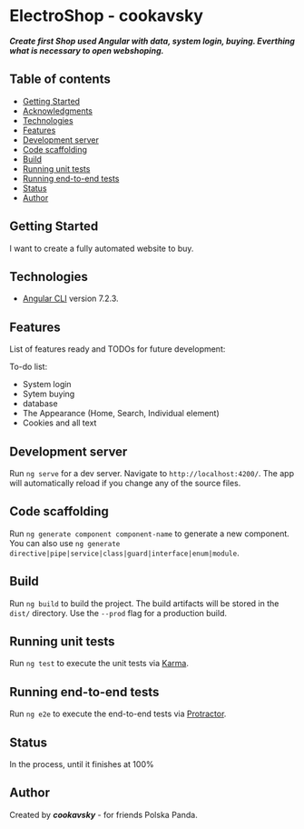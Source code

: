 # ElectroShop - cookavsky
**_Create first Shop used Angular with data, system login, buying. Everthing what is necessary to open webshoping._**

## Table of contents
* [Getting Started](#getting-started)
* [Acknowledgments](#acknowledgments)
* [Technologies](#technologies)
* [Features](#features)
* [Development server](#development-server)
* [Code scaffolding](#code-scaffolding)
* [Build](#build)
* [Running unit tests](#running-unit-tests)
* [Running end-to-end tests](#running-end-to-end-tests)
* [Status](#status)
* [Author](#author)

## Getting Started
I want to create a fully automated website to buy.

## Technologies
* [Angular CLI](https://github.com/angular/angular-cli) version 7.2.3.

## Features
List of features ready and TODOs for future development:

To-do list:
* System login
* Sytem buying
* database
* The Appearance (Home, Search, Individual element)
* Cookies and all text

## Development server

Run `ng serve` for a dev server. Navigate to `http://localhost:4200/`. The app will automatically reload if you change any of the source files.

## Code scaffolding

Run `ng generate component component-name` to generate a new component. You can also use `ng generate directive|pipe|service|class|guard|interface|enum|module`.

## Build

Run `ng build` to build the project. The build artifacts will be stored in the `dist/` directory. Use the `--prod` flag for a production build.

## Running unit tests

Run `ng test` to execute the unit tests via [Karma](https://karma-runner.github.io).

## Running end-to-end tests

Run `ng e2e` to execute the end-to-end tests via [Protractor](http://www.protractortest.org/).

## Status
In the process, until it finishes at 100%

## Author
Created by **_cookavsky_** - for friends Polska Panda.

